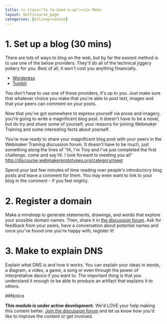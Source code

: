 ```yaml
---
title: <i class="fa fa-hand-o-up"></i> Make
layout: multicourse_page
categories: [onlinepresence]
---
```


<script src="{{site.baseurl}}/js/make-api.js"></script>
<script src="{{site.baseurl}}/js/makeGallery.js"></script>

# 1. Set up a blog (30 mins)
There are lots of ways to blog on the web, but by far the easiest method is to use one of the below providers. They'll do all of the technical jiggery pokery for you. Best of all, it won't cost you anything financially.

* <a href="http://wordpress.com">Wordpress</a>
* <a href="http://tumblr.com">Tumblr</a>

You don't have to use one of these providers, it's up to you. Just make sure that whatever choice you make that you're able to post text,  images and that your peers can comment on your posts.

Now that you've got somewhere to express yourself via prose and imagery, you're going to write a magnificent blog post. It doesn't have to be a novel, but do try and share some of yourself, your reasons for joining Webmaker Training and some interesting facts about yourself. 

You're now ready to share your magnificent blog post with your peers in the Webmaker Training discussion forum. It doesn't have to be much, just  something along the lines of "Hi, I'm Troy and I've just completed the first challenge, come and say Hi. I look forward to meeting you all"
http://discourse.webmakerprototypes.org/category/meet

Spend your last few minutes of time reading over people's introductory blog posts and leave a comment for them. You may even want to link to your blog in the comment - if you feel mighty.

# 2. Register a domain
Make a mindmap to generate statements, drawings, and words that explore your possible domain names. Then, share it in [the discussion forum](http://discourse.webmakerprototypes.org/category/training/connecting). Ask for feedback from your peers, have a conversation about potential names and once you've found one you're happy with, register it!

# 3. Make to explain DNS

Explain what DNS is and how it works. You can explain your ideas in words, a diagram, a video, a game, a song or even through the power of interpretative dance if you want to. The important thing is that you understand it enough to be able to produce an artifact that explains it to others.

<div class="gallery">
<div class="make-gallery row"></div>
</div>
<script type="text/javascript">
			var gallery = new MakeGallery(
			{
				tagPrefix: "webmaker:template",
				limit: 6
			},
			".make-gallery",
			{
	 		apiURL: "https://makeapi.webmaker.org",
    hidden: ["tags", "description"]
			});
</script>

##Notice
<div class="alert alert-info">
<strong>This module is under active development.</strong> We'd LOVE your help making this content better. <a href="http://discourse.webmakerprototypes.org/category/training/connecting">Join the discussion forum</a> and let us know how you'd like to improve the content or get involved.
</div>